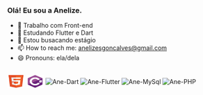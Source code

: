 ### Olá! Eu sou a Anelize.

- 🔭 Trabalho com Front-end
- 🌱 Estudando Flutter e Dart
- 🤔 Estou busacando estágio
- 📫 How to reach me: anelizesgoncalves@gmail.com
- 😄 Pronouns: ela/dela





<div style="display: inline_block"><br>
  <img align="center" alt="Ane-Js" height="30" width="40" src="https://raw.githubusercontent.com/devicons/devicon/master/icons/html5/html5-original.svg">
  <img align="center" alt="Ane-CSS" height="30" width="40" src="https://raw.githubusercontent.com/devicons/devicon/master/icons/csharp/csharp-original.svg">
  <img align="center" alt="Ane-Dart" height="30" widht="40"
src="https://cdn.jsdelivr.net/gh/devicons/devicon/icons/dart/dart-original-wordmark.svg" />
  <img align="center" alt="Ane-Flutter" height="30" widht="40"
src="https://cdn.jsdelivr.net/gh/devicons/devicon/icons/html5/html5-original.svg" />
  <img align="center" alt="Ane-MySql" height="30" widht="40"
src="https://cdn.jsdelivr.net/gh/devicons/devicon/icons/mysql/mysql-original.svg" />
  <img align="center" alt="Ane-PHP" height="30" widht="40"
src="https://cdn.jsdelivr.net/gh/devicons/devicon/icons/php/php-original.svg" />
          
          
          
          
          
          
          
          
</div>

